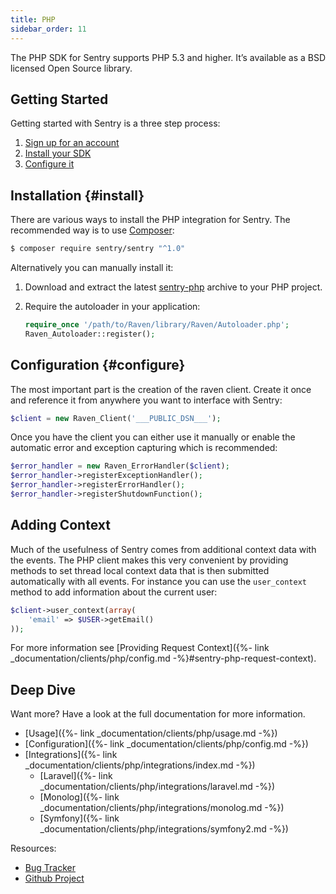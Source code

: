 ```yaml
---
title: PHP
sidebar_order: 11
---
```


The PHP SDK for Sentry supports PHP 5.3 and higher. It’s available as a BSD licensed Open Source library.

## Getting Started
Getting started with Sentry is a three step process:

1.  [Sign up for an account](https://sentry.io/signup/)
2.  [Install your SDK](#install)
3.  [Configure it](#configure)

<!-- WIZARD installation -->
## Installation {#install}

There are various ways to install the PHP integration for Sentry. The recommended way is to use [Composer](http://getcomposer.org/):

```bash
$ composer require sentry/sentry "^1.0"
```

Alternatively you can manually install it:

1.  Download and extract the latest [sentry-php](https://github.com/getsentry/sentry-php/archive/master.zip) archive to your PHP project.
2.  Require the autoloader in your application:

    ```php
    require_once '/path/to/Raven/library/Raven/Autoloader.php';
    Raven_Autoloader::register();
    ```
<!-- ENDWIZARD -->

<!-- WIZARD configuration -->
## Configuration {#configure}

The most important part is the creation of the raven client. Create it once and reference it from anywhere you want to interface with Sentry:

```php
$client = new Raven_Client('___PUBLIC_DSN___');
```

Once you have the client you can either use it manually or enable the automatic error and exception capturing which is recommended:

```php
$error_handler = new Raven_ErrorHandler($client);
$error_handler->registerExceptionHandler();
$error_handler->registerErrorHandler();
$error_handler->registerShutdownFunction();
```
<!-- ENDWIZARD -->

## Adding Context

Much of the usefulness of Sentry comes from additional context data with the events. The PHP client makes this very convenient by providing methods to set thread local context data that is then submitted automatically with all events. For instance you can use the `user_context` method to add information about the current user:

```php
$client->user_context(array(
    'email' => $USER->getEmail()
));
```

For more information see [Providing Request Context]({%- link _documentation/clients/php/config.md -%}#sentry-php-request-context).

## Deep Dive

Want more? Have a look at the full documentation for more information.

-   [Usage]({%- link _documentation/clients/php/usage.md -%})
-   [Configuration]({%- link _documentation/clients/php/config.md -%})
-   [Integrations]({%- link _documentation/clients/php/integrations/index.md -%})
    -   [Laravel]({%- link _documentation/clients/php/integrations/laravel.md -%})
    -   [Monolog]({%- link _documentation/clients/php/integrations/monolog.md -%})
    -   [Symfony]({%- link _documentation/clients/php/integrations/symfony2.md -%})

Resources:

-   [Bug Tracker](http://github.com/getsentry/sentry-php/issues)
-   [Github Project](http://github.com/getsentry/sentry-php)
